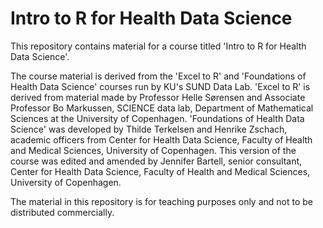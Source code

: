 # Intro to R for Health Data Science

This repository contains material for a course titled 'Intro to R for Health Data Science'.

The course material is derived from the 'Excel to R' and 'Foundations of Health Data Science' courses run by KU's SUND Data Lab. 'Excel to R' is derived from material made by Professor Helle Sørensen and Associate Professor Bo Markussen, SCIENCE data lab, Department of Mathematical Sciences at the University of Copenhagen. 'Foundations of Health Data Science' was developed by Thilde Terkelsen and Henrike Zschach, academic officers from Center for Health Data Science, Faculty of Health and Medical Sciences, University of Copenhagen. This version of the course was edited and amended by Jennifer Bartell, senior consultant, Center for Health Data Science, Faculty of Health and Medical Sciences, University of Copenhagen.

The material in this repository is for teaching purposes only and not to be distributed commercially.

